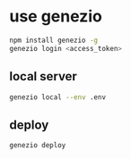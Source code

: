 # use genezio
```bash
npm install genezio -g
genezio login <access_token>

```
## local server
```bash
genezio local --env .env
```

## deploy
```bash
genezio deploy
```